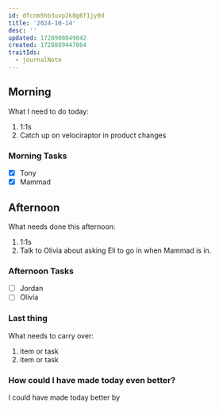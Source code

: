 ```yaml
---
id: dfcnm5hb3uvp2k8g6f1jy9d
title: '2024-10-14'
desc: ''
updated: 1728900849042
created: 1728889447864
traitIds:
  - journalNote
---
```


## Morning

<!-- Morning Tasks -->

What I need to do today:

1. 1:1s
2. Catch up on velociraptor in product changes

### Morning Tasks

- [x] Tony
- [x] Mammad

## Afternoon

What needs done this afternoon:

1. 1:1s
2. Talk to Olivia about asking Eli to go in when Mammad is in.

### Afternoon Tasks

- [ ] Jordan
- [ ] Olivia

### Last thing

What needs to carry over:

1. item or task
2. item or task

### How could I have made today even better?

I could have made today better by
